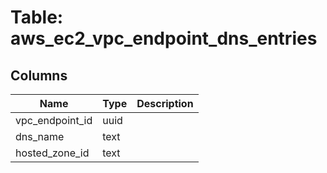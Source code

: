 
# Table: aws_ec2_vpc_endpoint_dns_entries

## Columns
| Name        | Type           | Description  |
| ------------- | ------------- | -----  |
|vpc_endpoint_id|uuid||
|dns_name|text||
|hosted_zone_id|text||
